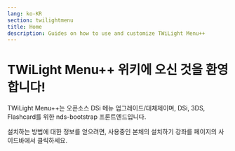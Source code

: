 ```yaml
---
lang: ko-KR
section: twilightmenu
title: Home
description: Guides on how to use and customize TWiLight Menu++
---
```


# TWiLight Menu++ 위키에 오신 것을 환영합니다!

TWiLight Menu++는 오픈소스 DSi 메뉴 업그레이드/대체제이며, DSi, 3DS, Flashcard를 위한 nds-bootstrap 프론트엔드입니다.

설치하는 방법에 대한 정보를 얻으려면, 사용중인 본체의 설치하기 강좌를 페이지의 사이드바에서 클릭하세요.
